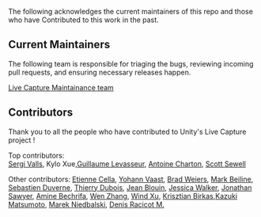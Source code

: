 ﻿The following acknowledges the current maintainers of this repo and those who have Contributed to this work in the past.

## Current Maintainers

The following team is responsible for triaging the bugs, reviewing incoming pull requests, and ensuring 
necessary releases happen.

[Live Capture Maintainance team](https://github.com/orgs/Unity-Technologies/teams/livecapture-maintainers)

## Contributors

Thank you to all the people who have contributed to Unity's Live Capture project !

Top contributors:  
[Sergi Valls](https://github.com/sergi-unity), Kylo Xue,[Guillaume Levasseur](https://github.com/guillaumelevass), 
[Antoine Charton](https://github.com/AntoineCharton), [Scott Sewell](https://github.com/scsewell)


Other contributors:
[Etienne Cella](https://github.com/etienne-p), [Yohann Vaast](https://github.com/YohannVaastUnity), [Brad Weiers](https://github.com/bradweiers),
[Mark Beiline](https://github.com/mark-beiline), [Sebastien Duverne](https://github.com/sebastienduverne), [Thierry Dubois](https://github.com/ThierryDubois-unity),
[Jean Blouin](https://github.com/jeanblouin), [Jessica Walker](https://github.com/JWalker0007), [Jonathan Sawyer](https://github.com/sawyj),
[Amine Bechrifa](https://github.com/bechrifaAmine), [Wen Zhang](https://github.com/wenzhang-unity), [Wind Xu](https://github.com/windxu88),
[Krisztian Birkas](https://github.com/gaborkb),[Kazuki Matsumoto](https://github.com/karasusan), [Marek Niedbalski](https://github.com/marekniedbalski),
[Denis Racicot M.](https://github.com/denisAlexRM)
